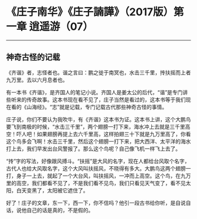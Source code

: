 # 《庄子南华》《庄子諵譁》（2017版）第一章 逍遥游（07）

------

## 神奇古怪的记载

《齐谐》者，志怪者也。谐之言曰：鹏之徙于南冥也，水击三千里，抟扶摇而上者九万里。去以六月息者也。

有一本书《齐谐》，是齐国人的笔记小说。齐国人是姜太公的后代，“谐”是专门讲些听来的传奇故事。这本书现在看不见了，庄子当然是看过的，这本书等于我们现在看的《山海经》。“志”就是记载，专门记载古代那些神奇古怪的事情。

庄子说，你们不要认为我吹牛，有《齐谐》这本书为证。这本书上讲，这个大鹏鸟要飞到南极的时候，“水击三千里”，两个翅膀一打下来，海水冲上去就是三千里高空！吓人吧！如果翅膀再提上去六千里高，这样拍翅三十下就是九万里高了，你看这个鸟多会飞啊！水击三千里，然后这个翅膀一打下来，把大西洋、太平洋的海水打上去，我们早发出台风警报了。那么这个鸟呢？自己像飞机一样飞上去了。

“抟”字的写法，好像跟风搏斗。“扶摇”是大风的名字，现在人都给台风取个名字，古代人也给大风取名字，这个大风叫扶摇风，不晓得有多大。大鹏鸟这两个翅膀一打，身子一上去，就起了一个大台风，叫扶摇风，一冲而上高空。这个鸟，在九万里的高空，我们都看不见了，不是我们看不见鸟，我们只看见天气变了，看不见太阳，白天变黑了，太阳被它遮住了。

好了！庄子的文章，东一下，西一下，你不信吗？他引一段古书给你听，是自说自话，说他自己的话是真的，不是假的。
